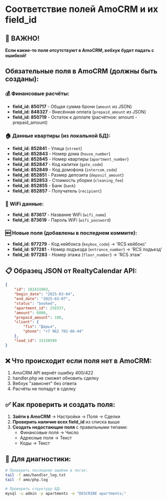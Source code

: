 # Соответствие полей AmoCRM и их field_id

## 🚨 ВАЖНО! 
**Если какие-то поля отсутствуют в AmoCRM, вебхук будет падать с ошибкой!**

## Обязательные поля в AmoCRM (должны быть созданы):

### 💰 Финансовые расчёты:
- **field_id: 850717** - Общая сумма брони (`amount` из JSON)
- **field_id: 848327** - Внесённая оплата (`prepaid_amount` из JSON) 
- **field_id: 850719** - Остаток к доплате (расчётное: amount - prepaid_amount)

### 🏠 Данные квартиры (из локальной БД):
- **field_id: 852841** - Улица (`street`)
- **field_id: 852843** - Номер дома (`house_number`)
- **field_id: 852845** - Номер квартиры (`apartment_number`)
- **field_id: 852847** - Код калитки (`gate_code`)
- **field_id: 852849** - Код домофона (`intercom_code`)
- **field_id: 852851** - Размер депозита (`deposit_amount`)
- **field_id: 852853** - Стоимость уборки (`cleaning_fee`)
- **field_id: 852855** - Банк (`bank`)
- **field_id: 852857** - Получатель (`recipient`)

### 📶 WiFi данные:
- **field_id: 873617** - Название WiFi (`wifi_name`)
- **field_id: 873619** - Пароль WiFi (`wifi_password`)

### 🆕 Новые поля (добавлены в последнем коммите):
- **field_id: 977279** - Код кейбокса (`keybox_code`) → 'RCS кейбокс'
- **field_id: 977281** - Номер подъезда (`entrance_number`) → 'RCS подъезд'
- **field_id: 977283** - Номер этажа (`floor_number`) → 'RCS этаж'

## 📋 Образец JSON от RealtyCalendar API:

```json
{
    "id": 102431903,
    "begin_date": "2025-03-04",
    "end_date": "2025-03-07", 
    "status": "booked",
    "apartment_id": 258337,
    "amount": 6000,
    "prepaid_amount": 100,
    "client": {
        "fio": "Дарья",
        "phone": "+7 962 702-66-44"
    },
    "lead_id": 33158599
}
```

## ❌ Что происходит если поля нет в AmoCRM:

1. AmoCRM API вернёт ошибку 400/422
2. handler.php не сможет обновить сделку
3. Вебхук "зависнет" без ответа
4. Расчёты не попадут в сделку

## ✅ Как проверить и создать поля:

1. **Зайти в AmoCRM** → Настройки → Поля → Сделки
2. **Проверить наличие всех field_id** из списка выше
3. **Создать недостающие поля** с правильными типами:
   - Финансовые поля → Число
   - Адресные поля → Текст
   - Коды → Текст

## 🔧 Для диагностики:

```bash
# Проверить последние ошибки в логах:
tail -f amo/handler_log.txt
tail -f amo/php.log

# Проверить структуру БД:
mysql -u admin -p apartments -e "DESCRIBE apartments;"
``` 